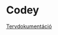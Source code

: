 # Codey
[Tervdokumentáció](https://turristvanszakkozepisk-my.sharepoint.com/:w:/r/personal/petobalintlaszlo_turr_hu/_layouts/15/doc2.aspx?sourcedoc=%7BA95A40E0-CF42-43BB-8FA2-41D642442646%7D&file=Codey_Health_12_04.docx&action=default&mobileredirect=true&DefaultItemOpen=1&ct=1638864833910&wdOrigin=OFFICECOM-WEB.MAIN.OTHER&cid=b394db85-d9e1-4dc9-be25-b8cde9b1feb3)
